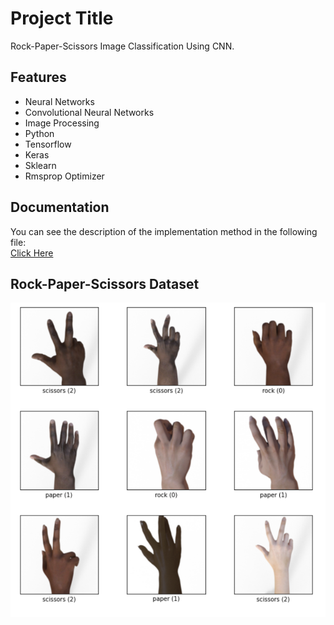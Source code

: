 
# Project Title

Rock-Paper-Scissors Image Classification Using CNN.

## Features

- Neural Networks
- Convolutional Neural Networks
- Image Processing 
- Python
- Tensorflow
- Keras
- Sklearn
- Rmsprop Optimizer
## Documentation

You can see the description of the implementation method in the following file:  
[Click Here](https://github.com/kiananvari/CNN-rock-paper-scissors-image-classicification/raw/main/Documentation.pdf)


## Rock-Paper-Scissors Dataset

![App Screenshot](https://github.com/kiananvari/CNN-rock-paper-scissors-image-classicification/raw/main/rps-dataset-examples.png)




